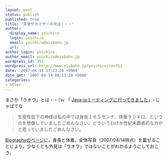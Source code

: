 ```yaml
---
layout: post
status: publish
published: true
title: "天使やカイザーの次は・・・"
author:
  display_name: yoichiro
  login: yoichiro
  email: yoichiro@eisbahn.jp
  url: ''
author_login: yoichiro
author_email: yoichiro@eisbahn.jp
wordpress_id: 351
wordpress_url: http://www.eisbahn.jp/yoichiro/?p=351
date: '2007-04-14 17:13:28 +0900'
date_gmt: '2007-04-14 08:13:28 +0900'
categories:
- Other
---
```


まさか「ラオウ」とは・・（ｗ
「
[Java-jaミーティングに行ってきました](http://d.hatena.ne.jp/tonocchi/20070413/1176484125)」- じゃばてな

>生産性低下の神様は私の中では身長１８５センチ、体重９０キロ、というのを想像していましたごめんなさい。どういうわけか世紀末覇者的な方かと思っていましたごめんなさい。


[Biographyのページ](http://www.eisbahn.jp/yoichiro/2005/03/post_11.html)に，身長と体重，全体写真（2007/04/14時点）を載せることにより，少なくとも外見は「ラオウ」ではないことがわかるようにしておこう。
